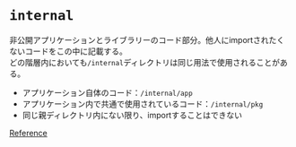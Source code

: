 # ```internal```

非公開アプリケーションとライブラリーのコード部分。他人にimportされたくないコードをこの中に記載する。<br/>
どの階層内においても```/internal```ディレクトリは同じ用法で使用されることがある。

- アプリケーション自体のコード：```/internal/app```
- アプリケーション内で共通で使用されているコード：```/internal/pkg```
- 同じ親ディレクトリ内にない限り、importすることはできない

[Reference](https://github.com/golang-standards/project-layout?tab=readme-ov-file)
